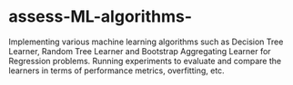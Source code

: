# assess-ML-algorithms-
Implementing various machine learning algorithms such as Decision Tree Learner, Random Tree Learner and Bootstrap Aggregating Learner for Regression problems. Running experiments to evaluate and compare the learners in terms of performance metrics, overfitting, etc.

